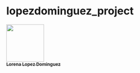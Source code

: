 # lopezdominguez_project
<a href="https://github.com/lorenald">
   <img src="https://avatars.githubusercontent.com/u/38080539?s=400&v=4" 
width="100px;" alt=""/>
   <br /><sub><b>Lorena Lopez Dominguez</b></sub>
</a>
